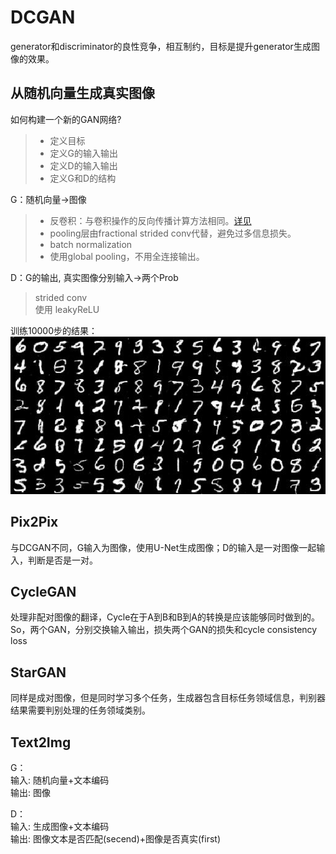 # DCGAN

generator和discriminator的良性竞争，相互制约，目标是提升generator生成图像的效果。

## 从随机向量生成真实图像
如何构建一个新的GAN网络?
> - 定义目标
> - 定义G的输入输出
> - 定义D的输入输出
> - 定义G和D的结构

G：随机向量->图像
> - 反卷积：与卷积操作的反向传播计算方法相同。[详见](DCGAN.ipynb)  
> - pooling层由fractional strided conv代替，避免过多信息损失。  
> - batch normalization  
> - 使用global pooling，不用全连接输出。  

D：G的输出, 真实图像分别输入->两个Prob
> strided conv   
>  使用 leakyReLU

训练10000步的结果：  
![pic](10000-gen.jpg)

## Pix2Pix
与DCGAN不同，G输入为图像，使用U-Net生成图像；D的输入是一对图像一起输入，判断是否是一对。

## CycleGAN
处理非配对图像的翻译，Cycle在于A到B和B到A的转换是应该能够同时做到的。So，两个GAN，分别交换输入输出，损失两个GAN的损失和cycle consistency loss

## StarGAN
同样是成对图像，但是同时学习多个任务，生成器包含目标任务领域信息，判别器结果需要判别处理的任务领域类别。

## Text2Img
G：  
输入: 随机向量+文本编码    
输出: 图像

D：  
输入: 生成图像+文本编码  
输出: 图像文本是否匹配(secend)+图像是否真实(first)
